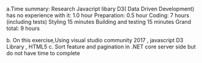 a.Time summary:
	Research Javacript libary D3( Data Driven Development) has no experience with it: 1.0 hour
	Preparation: 0.5 hour
	Coding: 7 hours (including tests)
	Styling 15 minutes
	Building and testing 15 minutes
Grand total: 9 hours

b. On this exercise,Using visual studio community 2017 , javascript D3 Library , HTML5
c. Sort feature and pagination in .NET core server side but do not have time to
complete

